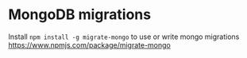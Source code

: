 # MongoDB migrations

Install `npm install -g migrate-mongo` to use or write mongo migrations https://www.npmjs.com/package/migrate-mongo